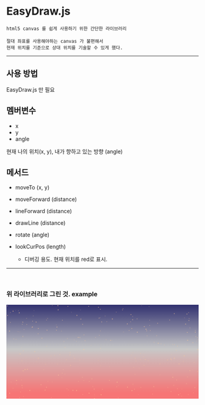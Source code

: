 # EasyDraw.js

    html5 canvas 를 쉽게 사용하기 위한 간단한 라이브러리

    절대 좌표를 사용해야하는 canvas 가 불편해서
    현재 위치를 기준으로 상대 위치를 기술할 수 있게 했다.

---

## 사용 방법

EasyDraw.js 만 필요

## 멤버변수

- x
- y
- angle

현재 나의 위치(x, y), 내가 향하고 있는 방향 (angle)

## 메서드

- moveTo (x, y)
- moveForward (distance)
- lineForward (distance)
- drawLine (distance)
- rotate (angle)
- lookCurPos (length)

  - 디버깅 용도. 현재 위치를 red로 표시.

---

<br>

### 위 라이브러리로 그린 것. example

<img src="./sky.png">
